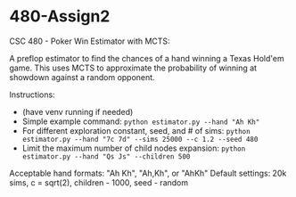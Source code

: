 # 480-Assign2
CSC 480 - Poker Win Estimator with MCTS:

A preflop estimator to find the chances of a hand winning a Texas Hold'em game. This uses MCTS to approximate the probability of winning at showdown against a random opponent.

Instructions:
- (have venv running if needed)
- Simple example command:
  ``` python estimator.py --hand "Ah Kh" ```
- For different exploration constant, seed, and # of sims:
  ``` python estimator.py --hand "7c 7d" --sims 25000 --c 1.2 --seed 480 ```
- Limit the maximum number of child nodes expansion:
  ``` python estimator.py --hand "Qs Js" --children 500 ```

Acceptable hand formats: "Ah Kh", "Ah,Kh", or "AhKh"
Default settings: 20k sims, c = sqrt(2), children - 1000, seed - random
